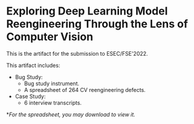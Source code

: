 # Exploring Deep Learning Model Reengineering Through the Lens of Computer Vision

This is the artifact for the submission to ESEC/FSE'2022. 

This artifact includes:
- Bug Study:
  - Bug study instrument.
  - A spreadsheet of 264 CV reengineering defects.
- Case Study:
  - 6 interview transcripts.

**For the spreadsheet, you may download to view it.*